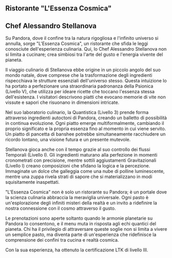 ## Ristorante "L'Essenza Cosmica"

## Chef Alessandro Stellanova

Su Pandora, dove il confine tra la natura rigogliosa e l'infinito universo si annulla, sorge "L'Essenza Cosmica", un ristorante che sfida le leggi conosciute dell'esperienza culinaria. Qui, lo Chef Alessandro Stellanova non si limita a cucinare; crea simbiosi tra l'arte del gusto e l'energia vivente del pianeta.

Il viaggio culinario di Stellanova ebbe origine in un piccolo angolo del suo mondo natale, dove comprese che la trasformazione degli ingredienti rispecchiava le strutture essenziali dell'universo stesso. Questa intuizione lo ha portato a perfezionare una straordinaria padronanza della Psionica (Livello V), che utilizza per ideare ricette che toccano l'essenza stessa dell'esistenza. I visitatori descrivono piatti che evocano memorie di vite non vissute e sapori che risuonano in dimensioni intricate.

Nel suo laboratorio culinario, la Quantistica (Livello 3) prende forma attraverso ingredienti autoctoni di Pandora, creando un balletto di possibilità in continua evoluzione. Ogni piatto emerge multiformalmente, cambiando il proprio significato e la propria essenza fino al momento in cui viene servito. Un piatto di pancetta di banshee potrebbe simultaneamente racchiudere un ricordo lontano, una visione futura e un presente mutevole.

Stellanova gioca anche con il tempo grazie al suo controllo dei flussi Temporali (Livello I). Gli ingredienti maturano alla perfezione in momenti cronometrati con precisione, mentre sottili aggiustamenti Gravitazionali (Livello I) creano composizioni che sfidano la logica e la percezione. Immaginate un dolce che galleggia come una nube di polline luminescente, mentre una zuppa rivela strati di sapore che si materializzano in modi squisitamente inaspettati.

"L'Essenza Cosmica" non è solo un ristorante su Pandora; è un portale dove la scienza culinaria abbraccia la meraviglia universale. Ogni pasto è un'esplorazione degli infiniti misteri della realtà e un invito a ridefinire la nostra connessione con il cosmo attraverso il gusto.

Le prenotazioni sono aperte soltanto quando le armonie planetarie su Pandora lo consentono, e il menu muta in risposta agli echi quantici del pianeta. Chi ha il privilegio di attraversare queste soglie non si limita a vivere un semplice pasto, ma diventa parte di un'esperienza che ridefinisce la comprensione dei confini tra cucina e realtà cosmica.

Con la sua esperienza, ha ottenuto la certificazione LTK di livello III.

